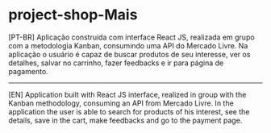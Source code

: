 # project-shop-Mais 

[PT-BR]
Aplicação construída com interface React JS, realizada em grupo com a metodologia Kanban, consumindo uma API do Mercado Livre.
Na aplicação o usuário é capaz de buscar produtos de seu interesse, ver os detalhes, salvar no carrinho, fazer feedbacks e ir para página de pagamento.

_________________________________________

[EN]
Application built with React JS interface, realized in group with the Kanban methodology, consuming an API from Mercado Livre.
In the application the user is able to search for products of his interest, see the details, save in the cart, make feedbacks and go to the payment page.
